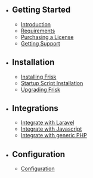 - ## Getting Started
    - [Introduction](/docs/{{version}}/introduction)
    - [Requirements](/docs/{{version}}/requirements)
    - [Purchasing a License](/docs/{{version}}/license)
    - [Getting Support](/docs/{{version}}/support)

- ## Installation
    - [Installing Frisk](/docs/{{version}}/installation)
    - [Startup Script Installation](/docs/{{version}}/startup-script)
    - [Upgrading Frisk](/docs/{{version}}/upgrading)

- ## Integrations
    - [Integrate with Laravel](/docs/{{version}}/laravel-integration)
    - [Integrate with Javascript](/docs/{{version}}/javascript-integration)
    - [Integrate with generic PHP](/docs/{{version}}/javascript-integration)

- ## Configuration
    - [Configuration](/docs/{{version}}/configuration)